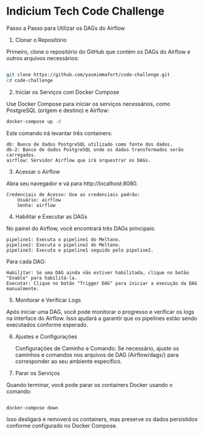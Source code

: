 # Indicium Tech Code Challenge

Passo a Passo para Utilizar os DAGs do Airflow
1. Clonar o Repositório

Primeiro, clone o repositório do GitHub que contém os DAGs do Airflow e outros arquivos necessários:

```bash

git clone https://github.com/yasmimmafort/code-challenge.git
cd code-challenge
```

2. Iniciar os Serviços com Docker Compose

Use Docker Compose para iniciar os serviços necessários, como PostgreSQL (origem e destino) e Airflow:

```bash
docker-compose up -d
```

Este comando irá levantar três containers:

    db: Banco de dados PostgreSQL utilizado como fonte dos dados.
    db-2: Banco de dados PostgreSQL onde os dados transformados serão carregados.
    airflow: Servidor Airflow que irá orquestrar os DAGs.

3. Acessar o Airflow

Abra seu navegador e vá para http://localhost:8080.

    Credenciais de Acesso: Use as credenciais padrão:
        Usuário: airflow
        Senha: airflow

4. Habilitar e Executar as DAGs

No painel do Airflow, você encontrará três DAGs principais:

    pipeline1: Executa o pipeline1 do Meltano.
    pipeline2: Executa o pipeline2 do Meltano.
    pipeline3: Executa o pipeline1 seguido pelo pipeline2.

Para cada DAG:

    Habilitar: Se uma DAG ainda não estiver habilitada, clique no botão "Enable" para habilitá-la.
    Executar: Clique no botão "Trigger DAG" para iniciar a execução da DAG manualmente.

5. Monitorar e Verificar Logs

Após iniciar uma DAG, você pode monitorar o progresso e verificar os logs na interface do Airflow. Isso ajudará a garantir que os pipelines estão sendo executados conforme esperado.

6. Ajustes e Configurações

    Configurações de Caminho e Comando: Se necessário, ajuste os caminhos e comandos nos arquivos de DAG (Airflow/dags/) para corresponder ao seu ambiente específico.

7. Parar os Serviços

Quando terminar, você pode parar os containers Docker usando o comando:

```bash

docker-compose down
```

Isso desligará e removerá os containers, mas preserve os dados persistidos conforme configurado no Docker Compose.
